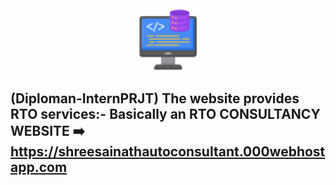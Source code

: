 
<div align="center" >
<img src="https://github.com/shubham-misal/Internship-Project/blob/main/001-backend.png" style="height:100px;width:100px;"alt="NormalIcon" >
</div>
  <h2>
  (Diploman-InternPRJT) The website provides RTO services:- Basically an RTO CONSULTANCY WEBSITE  ➡️ 
  <a href="https://shreesainathautoconsultant.000webhostapp.com" target="_blank" >https://shreesainathautoconsultant.000webhostapp.com</a>
  </h2>

